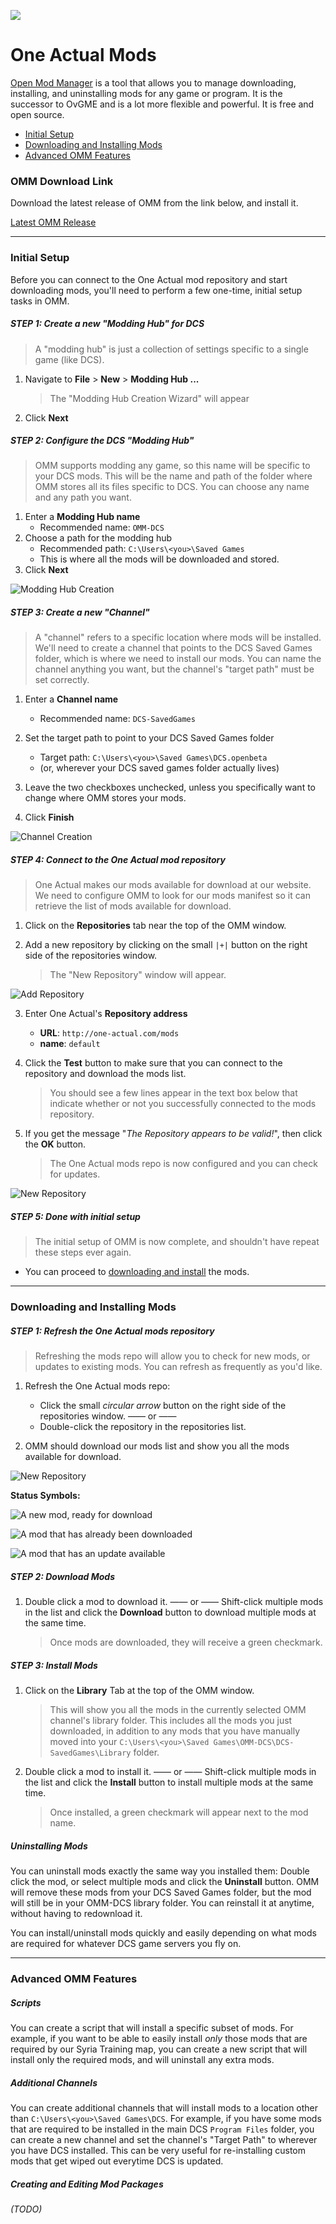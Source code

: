 ![](oa-logo.png)
# One Actual Mods

[Open Mod Manager](https://github.com/sedenion/OpenModMan) is a tool that allows you to manage downloading, installing, and uninstalling mods for any game or program. It is the successor to OvGME and is a lot more flexible and powerful. It is free and open source.

* [Initial Setup](#initialsetup)
* [Downloading and Installing Mods](#downloadingandinstallingmods)
* [Advanced OMM Features](#advancedommfeatures)


### OMM Download Link

Download the latest release of OMM from the link below, and install it.

[Latest OMM Release](https://github.com/sedenion/OpenModMan/releases/latest)

---

### Initial Setup

Before you can connect to the One Actual mod repository and start downloading mods, you'll need to perform a few one-time, initial setup tasks in OMM.

##### STEP 1: Create a new "Modding Hub" for DCS
> A "modding hub" is just a collection of settings specific to a single game (like DCS).

1. Navigate to **File** > **New** > **Modding Hub ...**
	> The "Modding Hub Creation Wizard" will appear
2. Click **Next**

##### STEP 2: Configure the DCS "Modding Hub"
> OMM supports modding any game, so this name will be specific to your DCS mods. This will be the name and path of the folder where OMM stores all its files specific to DCS. You can choose any name and any path you want.

1. Enter a **Modding Hub name**
	- Recommended name: `OMM-DCS`
2. Choose a path for the modding hub
	- Recommended path: `C:\Users\<you>\Saved Games`
	- This is where all the mods will be downloaded and stored.
3. Click **Next**

![Modding Hub Creation](omm1.png)

##### STEP 3: Create a new "Channel"
> A "channel" refers to a specific location where mods will be installed. We'll need to create a channel that points to the DCS Saved Games folder, which is where we need to install our mods. You can name the channel anything you want, but the channel's "target path" must be set correctly.

1. Enter a **Channel name**
	- Recommended name: `DCS-SavedGames`
2. Set the target path to point to your DCS Saved Games folder
	- Target path: `C:\Users\<you>\Saved Games\DCS.openbeta`
	- (or, wherever your DCS saved games folder actually lives)

3. Leave the two checkboxes unchecked, unless you specifically want to change where OMM stores your mods.

4. Click **Finish**

![Channel Creation](omm2.png)

##### STEP 4: Connect to the One Actual mod repository
> One Actual makes our mods available for download at our website. We need to configure OMM to look for our mods manifest so it can retrieve the list of mods available for download.

1. Click on the **Repositories** tab near the top of the OMM window.

2. Add a new repository by clicking on the small `|+|` button on the right side of the repositories window.
	> The "New Repository" window will appear.

![Add Repository](omm3a.png)

3. Enter One Actual's **Repository address**
	- **URL**: `http://one-actual.com/mods`
	- **name**: `default`

4. Click the **Test** button to make sure that you can connect to the repository and download the mods list.
	> You should see a few lines appear in the text box below that indicate whether or not you successfully connected to the mods repository.

5. If you get the message "_The Repository appears to be valid!_", then click the **OK** button.
	> The One Actual mods repo is now configured and you can check for updates.

![New Repository](omm3b.png)

##### STEP 5: Done with initial setup
> The initial setup of OMM is now complete, and shouldn't have repeat these steps ever again.

- You can proceed to [downloading and install](#downloadingandinstallingmods) the mods.


---

### Downloading and Installing Mods

##### STEP 1: Refresh the One Actual mods repository
> Refreshing the mods repo will allow you to check for new mods, or updates to existing mods. You can refresh as frequently as you'd like.

1. Refresh the One Actual mods repo:
	- Click the small _circular arrow_ button on the right side of the repositories window.
	—— or ——
	- Double-click the repository in the repositories list.

2. OMM should download our mods list and show you all the mods available for download.

![New Repository](omm4b.png)

**Status Symbols:**

![A new mod, ready for download](omm-dl-new.png)

![A mod that has already been downloaded](omm-dl-done.png)

![A mod that has an update available](omm-dl-upd.png)

##### STEP 2: Download Mods
1. Double click a mod to download it.
—— or ——
Shift-click multiple mods in the list and click the **Download** button to download multiple mods at the same time.

	> Once mods are downloaded, they will receive a green checkmark.

##### STEP 3: Install Mods
1. Click on the **Library** Tab at the top of the OMM window.
	> This will show you all the mods in the currently selected OMM channel's library folder. This includes all the mods you just downloaded, in addition to any mods that you have manually moved into your `C:\Users\<you>\Saved Games\OMM-DCS\DCS-SavedGames\Library` folder.

2. Double click a mod to install it.
—— or ——
Shift-click multiple mods in the list and click the **Install** button to install multiple mods at the same time.

	> Once installed, a green checkmark will appear next to the mod name.

##### Uninstalling Mods
You can uninstall mods exactly the same way you installed them: Double click the mod, or select multiple mods and click the **Uninstall** button. OMM will remove these mods from your DCS Saved Games folder, but the mod will still be in your OMM-DCS library folder. You can reinstall it at anytime, without having to redownload it.

You can install/uninstall mods quickly and easily depending on what mods are required for whatever DCS game servers you fly on.

---

### Advanced OMM Features

##### Scripts
You can create a script that will install a specific subset of mods. For example, if you want to be able to easily install _only_ those mods that are required by our Syria Training map, you can create a new script that will install only the required mods, and will uninstall any extra mods.


##### Additional Channels
You can create additional channels that will install mods to a location other than `C:\Users\<you>\Saved Games\DCS`. For example, if you have some mods that are required to be installed in the main DCS `Program Files` folder, you can create a new channel and set the channel's "Target Path" to wherever you have DCS installed. This can be very useful for re-installing custom mods that get wiped out everytime DCS is updated.

##### Creating and Editing Mod Packages
_(TODO)_
